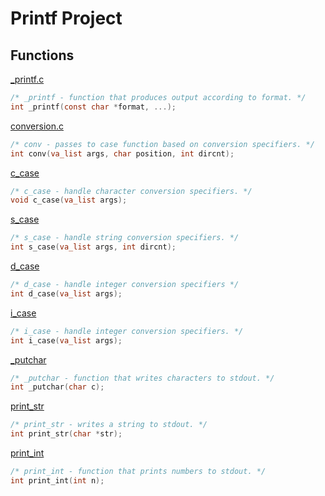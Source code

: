# Printf Project

## Functions

[_printf.c](../printf/printf.c)
```c
/* _printf - function that produces output according to format. */
int _printf(const char *format, ...);
```

[conversion.c](../printf/conversion.c)
```c
/* conv - passes to case function based on conversion specifiers. */
int conv(va_list args, char position, int dircnt);
```

[c_case](../printf/c_case.c)
```c
/* c_case - handle character conversion specifiers. */
void c_case(va_list args);
```

[s_case](../printf/s_case.c)
```c
/* s_case - handle string conversion specifiers. */
int s_case(va_list args, int dircnt);
```

[d_case](../printf/d_case.c)
```c
/* d_case - handle integer conversion specifiers */
int d_case(va_list args);
```

[i_case](../printf/i_case.c)
```c
/* i_case - handle integer conversion specifiers. */
int i_case(va_list args);
```

[_putchar](../printf/putchar.c)
```c
/* _putchar - function that writes characters to stdout. */
int _putchar(char c);
```

[print_str](../printf/print_str.c)
```c
/* print_str - writes a string to stdout. */
int print_str(char *str);
```

[print_int](../printf/print_int.c)
```c
/* print_int - function that prints numbers to stdout. */
int print_int(int n);
```